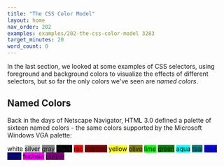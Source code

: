 ```yaml
---
title: "The CSS Color Model"
layout: home
nav_order: 202
examples: examples/202-the-css-color-model 3283
target_minutes: 20
word_count: 0
---
```


In the last section, we looked at some examples of CSS selectors, using foreground and background colors to visualize the effects of different selectors, but so far the only colors we've seen are *named colors*.

## Named Colors

Back in the days of Netscape Navigator, HTML 3.0 defined a palette of sixteen named colors - the same colors supported by the Microsoft Windows VGA palette:

<div id="sixteen-color-palette">
	<span style="background-color: white; color: black;">white</span>
	<span style="background-color: silver; color: black;">silver</span>
	<span style="background-color: gray;">gray</span>
	<span style="background-color: black;">black</span>
	<span style="background-color: red;">red</span>
	<span style="background-color: maroon;">maroon</span>
	<span style="background-color: yellow; color: black;">yellow</span>
	<span style="background-color: olive;">olive</span>
	<span style="background-color: lime; color: black;">lime</span>
	<span style="background-color: green;">green</span>
	<span style="background-color: aqua; color: black;">aqua</span>
	<span style="background-color: teal;">teal</span>
	<span style="background-color: blue;">blue</span>
	<span style="background-color: navy;">navy</span>
	<span style="background-color: fuchsia; color: black;">fuchsia</span>
	<span style="background-color: purple;">purple</span>
</div>





